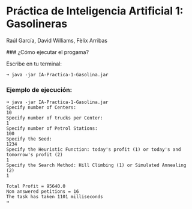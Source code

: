 # Práctica de Inteligencia Artificial 1: Gasolineras

Raúl García, David Williams, Fèlix Arribas

### ¿Cómo ejecutar el progama?

Escribe en tu terminal:

```
➜ java -jar IA-Practica-1-Gasolina.jar
```

### Ejemplo de ejecución:

```
➜ java -jar IA-Practica-1-Gasolina.jar
Specify number of Centers:
10
Specify number of trucks per Center:
1
Specify number of Petrol Stations:
100
Specify the Seed:
1234
Specify the Heuristic Function: today's profit (1) or today's and tomorrow's profit (2)
1
Specify the Search Method: Hill Climbing (1) or Simulated Annealing (2)
1

Total Profit = 95640.0
Non answered petitions = 16
The task has taken 1101 milliseconds
➜ 
```
